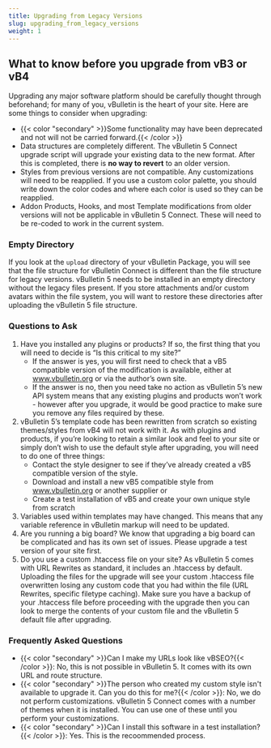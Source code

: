 ```yaml
---
title: Upgrading from Legacy Versions
slug: upgrading_from_legacy_versions
weight: 1
---
```

## What to know before you upgrade from vB3 or vB4

Upgrading any major software platform should be carefully thought through beforehand; for many of you, vBulletin is the heart of your site. Here are some things to consider when upgrading:

- {{< color "secondary" >}}Some functionality may have been deprecated and not will not be carried forward.{{< /color >}}
- Data structures are completely different. The vBulletin 5 Connect upgrade script will upgrade your existing data to the new format. After this is completed, there is **no way to revert** to an older version.
- Styles from previous versions are not compatible. Any customizations will need to be reapplied. If you use a custom color palette, you should write down the color codes and where each color is used so they can be reapplied.
- Addon Products, Hooks, and most Template modifications from older versions will not be applicable in vBulletin 5 Connect. These will need to be re-coded to work in the current system.

### Empty Directory

If you look at the `upload` directory of your vBulletin Package, you will see that the file structure for vBulletin Connect is different than the file structure for legacy versions. vBulletin 5 needs to be installed in an empty directory without the legacy files present. If you store attachments and/or custom avatars within the file system, you will want to restore these directories after uploading the vBulletin 5 file structure.

### Questions to Ask

1. Have you installed any plugins or products? If so, the first thing that you will need to decide is “Is this critical to my site?”
   - If the answer is yes, you will first need to check that a vB5 compatible version of the modification is available, either at www.vbulletin.org or via the author’s own site.
   - If the answer is no, then you need take no action as vBulletin 5’s new API system means that any existing plugins and products won’t work - however after you upgrade, it would be good practice to make sure you remove any files required by these.
2. vBulletin 5’s template code has been rewritten from scratch so existing themes/styles from vB4 will not work with it. As with plugins and products, if you’re looking to retain a similar look and feel to your site or simply don’t wish to use the default style after upgrading, you will need to do one of three things:
   - Contact the style designer to see if they’ve already created a vB5 compatible version of the style.
   - Download and install a new vB5 compatible style from www.vbulletin.org or another supplier or
   - Create a test installation of vB5 and create your own unique style from scratch
3. Variables used within templates may have changed. This means that any variable reference in vBulletin markup will need to be updated. 
4. Are you running a big board? We know that upgrading a big board can be complicated and has its own set of issues. Please upgrade a test version of your site first. 
5. Do you use a custom .htaccess file on your site? As vBulletin 5 comes with URL Rewrites as standard, it includes an .htaccess by default. Uploading the files for the upgrade will see your custom .htaccess file overwritten losing any custom code that you had within the file (URL Rewrites, specific filetype caching). Make sure you have a backup of your .htaccess file before proceeding with the upgrade then you can look to merge the contents of your custom file and the vBulletin 5 default file after upgrading.

### Frequently Asked Questions
- {{< color "secondary" >}}Can I make my URLs look like vBSEO?{{< /color >}}:  No, this is not possible in vBulletin 5. It comes with its own URL and route structure.
- {{< color "secondary" >}}The person who created my custom style isn't available to upgrade it. Can you do this for me?{{< /color >}}: No, we do not perform customizations. vBulletin 5 Connect comes with a number of themes when it is installed. You can use one of these until you perform your customizations.
- {{< color "secondary" >}}Can I install this software in a test installation?{{< /color >}}: Yes. This is the recoommended process.
